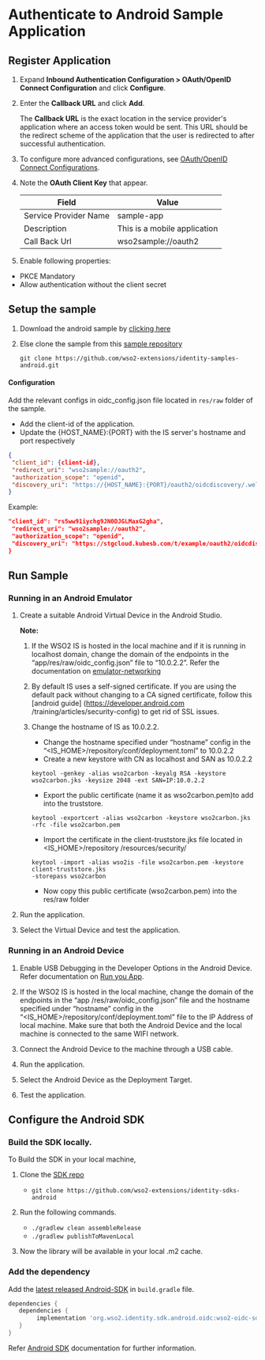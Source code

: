 # Authenticate to Android Sample Application

## Register Application

 1. Expand **Inbound Authentication Configuration > OAuth/OpenID Connect Configuration** and click **Configure**.
 
 2. Enter the **Callback URL** and click **Add**. 
 
     The **Callback URL** is the exact location in the service provider's application where an access token would be sent. This URL should be the redirect scheme 
     of the application that the user is redirected to after successful authentication.
     
 3. To configure more advanced configurations, see [OAuth/OpenID Connect Configurations](../../login/oauth-app-config-advanced). 
 
 4. Note the **OAuth Client Key** that appear. 
 
 
     | Field                 | Value         | 
     | --------------------- | ------------- | 
     | Service Provider Name | sample-app  |
     | Description           | This is a mobile application  | 
     | Call Back Url         | wso2sample://oauth2  | 
     
5. Enable following properties:
- PKCE Mandatory
- Allow authentication without the client secret

## Setup the sample


1. Download the android sample by [clicking here](https://github.com/wso2-extensions/identity-samples-android/archive/master.zip)


2. Else clone the sample from this [sample repository](https://github.com/wso2-extensions/identity-samples-android.git)

    `git clone https://github.com/wso2-extensions/identity-samples-android.git`

#### Configuration


Add the relevant configs in oidc_config.json file located in `res/raw` folder of the sample. 

- Add the client-id of the application.
- Update the {HOST_NAME}:{PORT} with the IS server's hostname and port respectively

```json
{
 "client_id": {client-id},
 "redirect_uri": "wso2sample://oauth2",
 "authorization_scope": "openid",
 "discovery_uri": "https://{HOST_NAME}:{PORT}/oauth2/oidcdiscovery/.well-known/openid-configuration"
}
```

Example:

```json
"client_id": "rs5ww91iychg9JN0DJGLMaxG2gha",
 "redirect_uri": "wso2sample://oauth2",
 "authorization_scope": "openid",
 "discovery_uri": "https://stgcloud.kubesb.com/t/example/oauth2/oidcdiscovery/.well-known/openid-configuration"
}
```


## Run Sample

### Running in an Android Emulator

1. Create a suitable Android Virtual Device in the Android Studio.

    **Note:**

    1. If the WSO2 IS is hosted in the local machine and if it is running in localhost domain, change the domain of the
    endpoints in the “app/res/raw/oidc_config.json” file to “10.0.2.2”. 
    Refer the documentation on [emulator-networking](https://developer.android.com/studio/run/emulator-networking)
    
    2. By default IS uses a self-signed certificate. If you are using the default pack without
        changing to a CA signed certificate, follow this [android guide] (https://developer.android.com
        /training/articles/security-config) to get rid of SSL issues.
    
    3. Change the hostname of IS as 10.0.2.2.
        - Change the hostname specified under “hostname” config
        in the “<IS_HOME>/repository/conf/deployment.toml” to 10.0.2.2
        - Create a new keystore with CN as localhost and SAN as 10.0.2.2
        ```shellscript
        keytool -genkey -alias wso2carbon -keyalg RSA -keystore wso2carbon.jks -keysize 2048 -ext SAN=IP:10.0.2.2
        ```
        - Export the public certificate (name it as wso2carbon.pem)to add into the truststore.
        ```shellscript
        keytool -exportcert -alias wso2carbon -keystore wso2carbon.jks -rfc -file wso2carbon.pem
        ```
        - Import the certificate in the client-truststore.jks file located in <IS_HOME>/repository
        /resources/security/
        ```shellscript
        keytool -import -alias wso2is -file wso2carbon.pem -keystore client-truststore.jks
        -storepass wso2carbon
        ```
        - Now copy this public certificate (wso2carbon.pem) into the res/raw folder

2. Run the application.

3. Select the Virtual Device and test the application. 

### Running in an Android Device
1. Enable USB Debugging in the Developer Options in the Android Device. Refer documentation on [Run you App](https://developer.android.com/training/basics/firstapp/running-app).

2. If the WSO2 IS is hosted in the local machine, change the domain of the endpoints in the “app
/res/raw/oidc_config.json” file and the hostname specified under “hostname” config
 in the “<IS_HOME>/repository/conf/deployment.toml” file to the IP Address of local machine. Make sure that both the
  Android Device and the local machine is connected to the same WIFI network.

3. Connect the Android Device to the machine through a USB cable.

4. Run the application.

5. Select the Android Device as the Deployment Target.

6. Test the application.


## Configure the Android SDK

### Build the SDK locally.
To Build the SDK in your local machine, 

1. Clone the [SDK repo](https://github.com/wso2-extensions/identity-sdks-android)
    - `git clone https://github.com/wso2-extensions/identity-sdks-android `

2. Run the following commands.

      - `./gradlew clean assembleRelease`
      - `./gradlew publishToMavenLocal `

3. Now the library will be available in your
 local .m2 cache. 
 
### Add the dependency 

Add the [latest released Android-SDK](https://github.com/wso2-extensions/identity-sdks-android/releases) in
 `build.gradle` file.

```gradle
dependencies {
   dependencies {
        implementation 'org.wso2.identity.sdk.android.oidc:wso2-oidc-sdk:0.0.3'
   }
}
```
Refer [Android SDK](../quick-starts/android.md) documentation for further information.


